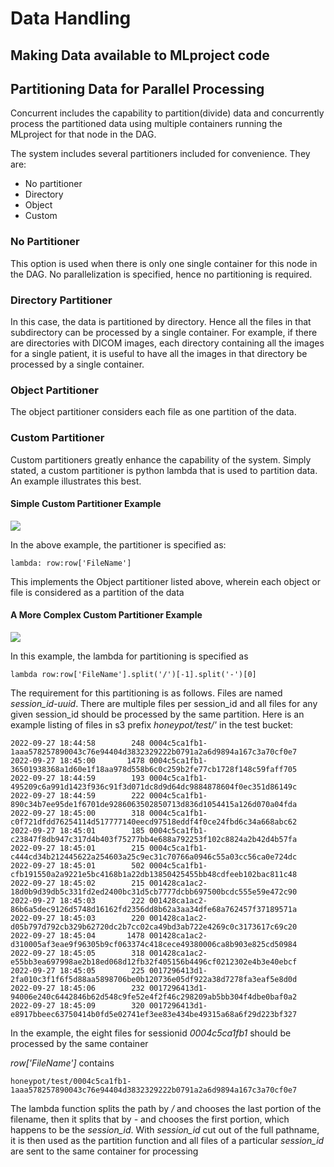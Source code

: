 # Data Handling

## Making Data available to MLproject code

## Partitioning Data for Parallel Processing

Concurrent includes the capability to partition(divide) data and concurrently process the partitioned data using multiple containers running the MLproject for that node in the DAG.

The system includes several partitioners included for convenience. They are:

- No partitioner
- Directory
- Object
- Custom

### No Partitioner

This option is used when there is only one single container for this node in the DAG. No parallelization is specified, hence no partitioning is required.

### Directory Partitioner

In this case, the data is partitioned by directory. Hence all the files in that subdirectory can be processed by a single container. For example, if there are directories with DICOM images, each directory containing all the images for a single patient, it is useful to have all the images in that directory be processed by a single container.

### Object Partitioner

The object partitioner considers each file as one partition of the data.

### Custom Partitioner

Custom partitioners greatly enhance the capability of the system. Simply stated, a custom partitioner is python lambda that is used to partition data. An example illustrates this best.

#### Simple Custom Partitioner Example

[![](https://docs.concurrent-ai.org/images/data/data1.png?raw=true)](https://docs.concurrent-ai.org/images/data/data1.png?raw=true)

In the above example, the partitioner is specified as:
```
lambda: row:row['FileName']
```
This implements the Object partitioner listed above, wherein each object or file is considered as a partition of the data

#### A More Complex Custom Partitioner Example

[![](https://docs.concurrent-ai.org/images/data/data2.png?raw=true)](https://docs.concurrent-ai.org/images/data/data2.png?raw=true)

In this example, the lambda for partitioning is specified as 

```
lambda row:row['FileName'].split('/')[-1].split('-')[0]
```

The requirement for this partitioning is as follows. Files are named *session_id-uuid*. There are multiple files per session_id and all files for any given session_id should be processed by the same partition. Here is an example listing of files in s3 prefix *honeypot/test/'* in the test bucket:

```
2022-09-27 18:44:58        248 0004c5ca1fb1-1aaa578257890043c76e94404d3832329222b0791a2a6d9894a167c3a70cf0e7
2022-09-27 18:45:00       1478 0004c5ca1fb1-36501938368a1d60e1f18aa978d558b6c0c259b2fe77cb1728f148c59faff705
2022-09-27 18:44:59        193 0004c5ca1fb1-495209c6a991d1423f936c91f3d071dc8d9d64dc9884878604f0ec351d86149c
2022-09-27 18:44:59        222 0004c5ca1fb1-890c34b7ee95de1f6701de9286063502850713d836d1054415a126d070a04fda
2022-09-27 18:45:00        318 0004c5ca1fb1-c0f721dfdd76254114d517777140eecd97518eddf4f0ce24fbd6c34a668abc62
2022-09-27 18:45:01        185 0004c5ca1fb1-c23847f8db947c317d4b403f75277bb4e688a792253f102c8824a2b42d4b57fa
2022-09-27 18:45:01        215 0004c5ca1fb1-c444cd34b212445622a254603a25c9ec31c70766a0946c55a03cc56ca0e724dc
2022-09-27 18:45:01        502 0004c5ca1fb1-cfb191550a2a9221e5bc4168b1a22db13850425455bb48cdfeeb102bac811c48
2022-09-27 18:45:02        215 001428ca1ac2-18d0b9d39db5c331fd2ed2400bc31d5cb7777dcbb697500bcdc555e59e472c90
2022-09-27 18:45:03        222 001428ca1ac2-86b6a5dec9126d5748d16162fd2356dd8b62a3aa34dfe68a762457f37189571a
2022-09-27 18:45:03        220 001428ca1ac2-d05b797d792cb329b62720dc2b7cc02ca49bd3ab722e4269c0c3173617c69c20
2022-09-27 18:45:04       1478 001428ca1ac2-d310005af3eae9f96305b9cf063374c418cece49380006ca8b903e825cd50984
2022-09-27 18:45:05        318 001428ca1ac2-e55bb3ea697998ae2b18ed068d12fb32f405156b4496cf0212302e4b3e40ebcf
2022-09-27 18:45:05        225 0017296413d1-2fa010c3f1f6f5d88aa5898706be0b120736e05df922a38d7278fa3eaf5e8d0d
2022-09-27 18:45:06        232 0017296413d1-94006e240c6442846b62d548c9fe52e4f2f46c298209ab5bb304f4dbe0baf0a2
2022-09-27 18:45:09        320 0017296413d1-e8917bbeec63750414b0fd5e02741ef3ee83e434be49315a68a6f29d223bf327
```

In the example, the eight files for sessionid *0004c5ca1fb1* should be processed by the same container

*row['FileName']* contains
```
honeypot/test/0004c5ca1fb1-1aaa578257890043c76e94404d3832329222b0791a2a6d9894a167c3a70cf0e7
```
The lambda function splits the path by */* and chooses the last portion of the filename, then it splits that by *-* and chooses the first portion, which happens to be the *session_id*. With *session_id* cut out of the full pathname, it is then used as the partition function and all files of a particular *session_id* are sent to the same container for processing
